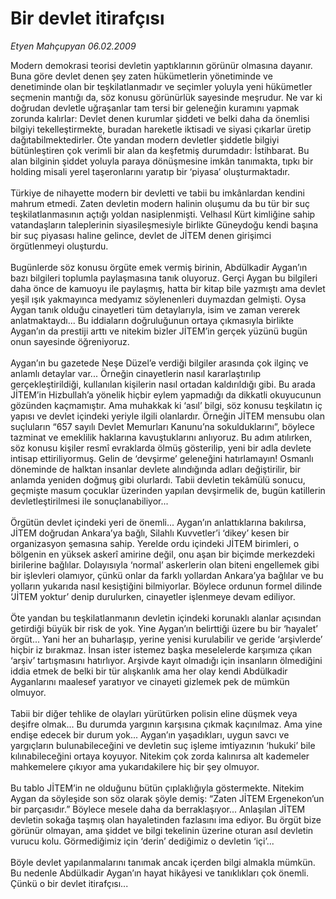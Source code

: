 # Bir devlet itirafçısı

*Etyen Mahçupyan 06.02.2009*

<div class="taraf_structure_2col_1zq">
<div class="margen_n">



 <p>Modern demokrasi teorisi devletin yaptıklarının görünür olmasına dayanır. Buna göre devlet denen şey zaten hükümetlerin yönetiminde ve denetiminde olan bir teşkilatlanmadır ve seçimler yoluyla yeni hükümetler seçmenin mantığı da, söz konusu görünürlük sayesinde meşrudur. Ne var ki doğrudan devletle uğraşanlar tam tersi bir geleneğin kuramını yapmak zorunda kalırlar: Devlet denen kurumlar şiddeti ve belki daha da önemlisi bilgiyi tekelleştirmekte, buradan hareketle iktisadi ve siyasi çıkarlar üretip dağıtabilmektedirler. Öte yandan modern devletler şiddetle bilgiyi bütünleştiren çok verimli bir alan da keşfetmiş durumdadır: İstihbarat. Bu alan bilginin şiddet yoluyla paraya dönüşmesine imkân tanımakta, tıpkı bir holding misali yerel taşeronlarını yaratıp bir ‘piyasa’ oluşturmaktadır. <br/><br/>Türkiye de nihayette modern bir devletti ve tabii bu imkânlardan kendini mahrum etmedi. Zaten devletin modern halinin oluşumu da bu tür bir suç teşkilatlanmasının açtığı yoldan nasiplenmişti. Velhasıl Kürt kimliğine sahip vatandaşların taleplerinin siyasileşmesiyle birlikte Güneydoğu kendi başına bir suç piyasası haline gelince, devlet de JİTEM denen girişimci örgütlenmeyi oluşturdu. <br/><br/>Bugünlerde söz konusu örgüte emek vermiş birinin, Abdülkadir Aygan’ın bazı bilgileri toplumla paylaşmasına tanık oluyoruz. Gerçi Aygan bu bilgileri daha önce de kamuoyu ile paylaşmış, hatta bir kitap bile yazmıştı ama devlet yeşil ışık yakmayınca medyamız söylenenleri duymazdan gelmişti. Oysa Aygan tanık olduğu cinayetleri tüm detaylarıyla, isim ve zaman vererek anlatmaktaydı... Bu iddiaların doğruluğunun ortaya çıkmasıyla birlikte Aygan’ın da prestiji arttı ve nitekim bizler JİTEM’in gerçek yüzünü bugün onun sayesinde öğreniyoruz. <br/><br/>Aygan’ın bu gazetede Neşe Düzel’e verdiği bilgiler arasında çok ilginç ve anlamlı detaylar var... Örneğin cinayetlerin nasıl kararlaştırılıp gerçekleştirildiği, kullanılan kişilerin nasıl ortadan kaldırıldığı gibi. Bu arada JİTEM’in Hizbullah’a yönelik hiçbir eylem yapmadığı da dikkatli okuyucunun gözünden kaçmamıştır. Ama muhakkak ki ‘asıl’ bilgi, söz konusu teşkilatın iç yapısı ve devlet içindeki yeriyle ilgili olanlardır. Örneğin JİTEM mensubu olan suçluların “657 sayılı Devlet Memurları Kanunu’na sokulduklarını”, böylece tazminat ve emeklilik haklarına kavuştuklarını anlıyoruz. Bu adım atılırken, söz konusu kişiler resmî evraklarda ölmüş gösterilip, yeni bir adla devlete intisap ettiriliyormuş. Gelin de ‘devşirme’ geleneğini hatırlamayın! Osmanlı döneminde de halktan insanlar devlete alındığında adları değiştirilir, bir anlamda yeniden doğmuş gibi olurlardı. Tabii devletin tekâmülü sonucu, geçmişte masum çocuklar üzerinden yapılan devşirmelik de, bugün katillerin devletleştirilmesi ile sonuçlanabiliyor... <br/><br/>Örgütün devlet içindeki yeri de önemli... Aygan’ın anlattıklarına bakılırsa, JİTEM doğrudan Ankara’ya bağlı, Silahlı Kuvvetler’i ‘dikey’ kesen bir organizasyon şemasına sahip. Yerelde ordu içindeki JİTEM birimleri, o bölgenin en yüksek askerî amirine değil, onu aşan bir biçimde merkezdeki birilerine bağlılar. Dolayısıyla ‘normal’ askerlerin olan biteni engellemek gibi bir işlevleri olamıyor, çünkü onlar da farklı yollardan Ankara’ya bağlılar ve bu yolların yukarıda nasıl kesiştiğini bilmiyorlar. Böylece ordunun formel dilinde ‘JİTEM yoktur’ denip durulurken, cinayetler işlenmeye devam ediliyor. <br/><br/>Öte yandan bu teşkilatlanmanın devletin içindeki korunaklı alanlar açısından getirdiği büyük bir risk de yok. Yine Aygan’ın belirttiği üzere bu bir ‘hayalet’ örgüt... Yani her an buharlaşıp, yerine yenisi kurulabilir ve geride ‘arşivlerde’ hiçbir iz bırakmaz. İnsan ister istemez başka meselelerde karşımıza çıkan ‘arşiv’ tartışmasını hatırlıyor. Arşivde kayıt olmadığı için insanların ölmediğini iddia etmek de belki bir tür alışkanlık ama her olay kendi Abdülkadir Ayganlarını maalesef yaratıyor ve cinayeti gizlemek pek de mümkün olmuyor. <br/><br/>Tabii bir diğer tehlike de olayları yürütürken polisin eline düşmek veya deşifre olmak... Bu durumda yargının karşısına çıkmak kaçınılmaz. Ama yine endişe edecek bir durum yok... Aygan’ın yaşadıkları, uygun savcı ve yargıçların bulunabileceğini ve devletin suç işleme imtiyazının ‘hukuki’ bile kılınabileceğini ortaya koyuyor. Nitekim çok zorda kalınırsa alt kademeler mahkemelere çıkıyor ama yukarıdakilere hiç bir şey olmuyor. <br/><br/>Bu tablo JİTEM’in ne olduğunu bütün çıplaklığıyla göstermekte. Nitekim Aygan da söyleşide son söz olarak şöyle demiş: “Zaten JİTEM Ergenekon’un bir parçasıdır.” Böylece mesele daha da berraklaşıyor... Anlaşılan JİTEM devletin sokağa taşmış olan hayaletinden fazlasını ima ediyor. Bu örgüt bize görünür olmayan, ama şiddet ve bilgi tekelinin üzerine oturan asıl devletin vurucu kolu. Görmediğimiz için ‘derin’ dediğimiz o devletin ‘içi’... <br/><br/>Böyle devlet yapılanmalarını tanımak ancak içerden bilgi almakla mümkün. Bu nedenle Abdülkadir Aygan’ın hayat hikâyesi ve tanıklıkları çok önemli. Çünkü o bir devlet itirafçısı... </p>

<br/>


<div id="taraf_not">
</div>

</div>


</div>
